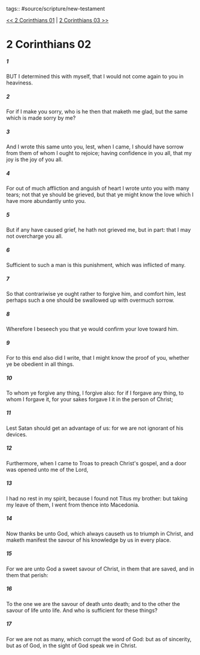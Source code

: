 tags:: #source/scripture/new-testament

[<< 2 Corinthians 01](new-testament/08_2_Corinthians/2_Corinthians_01.md) | [2 Corinthians 03 >>](new-testament/08_2_Corinthians/2_Corinthians_03.md)

# 2 Corinthians 02

##### 1

BUT I determined this with myself, that I would not come again to you in heaviness.

##### 2

For if I make you sorry, who is he then that maketh me glad, but the same which is made sorry by me?

##### 3

And I wrote this same unto you, lest, when I came, I should have sorrow from them of whom I ought to rejoice; having confidence in you all, that my joy is the joy of you all.

##### 4

For out of much affliction and anguish of heart I wrote unto you with many tears; not that ye should be grieved, but that ye might know the love which I have more abundantly unto you.

##### 5

But if any have caused grief, he hath not grieved me, but in part: that I may not overcharge you all.

##### 6

Sufficient to such a man is this punishment, which was inflicted of many.

##### 7

So that contrariwise ye ought rather to forgive him, and comfort him, lest perhaps such a one should be swallowed up with overmuch sorrow.

##### 8

Wherefore I beseech you that ye would confirm your love toward him.

##### 9

For to this end also did I write, that I might know the proof of you, whether ye be obedient in all things.

##### 10

To whom ye forgive any thing, I forgive also: for if I forgave any thing, to whom I forgave it, for your sakes forgave I it in the person of Christ;

##### 11

Lest Satan should get an advantage of us: for we are not ignorant of his devices.

##### 12

Furthermore, when I came to Troas to preach Christ's gospel, and a door was opened unto me of the Lord,

##### 13

I had no rest in my spirit, because I found not Titus my brother: but taking my leave of them, I went from thence into Macedonia.

##### 14

Now thanks be unto God, which always causeth us to triumph in Christ, and maketh manifest the savour of his knowledge by us in every place.

##### 15

For we are unto God a sweet savour of Christ, in them that are saved, and in them that perish:

##### 16

To the one we are the savour of death unto death; and to the other the savour of life unto life. And who is sufficient for these things?

##### 17

For we are not as many, which corrupt the word of God: but as of sincerity, but as of God, in the sight of God speak we in Christ.
